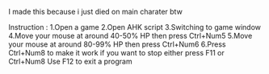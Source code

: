 I made this because i just died on main charater btw

Instruction :
1.Open a game
2.Open AHK script
3.Switching to game window
4.Move your mouse at around 40-50% HP then press Ctrl+Num5
5.Move your mouse at around 80-99% HP then press Ctrl+Num6
6.Press Ctrl+Num8 to make it work if you want to stop either press F11 or Ctrl+Num8
Use F12 to exit a program
